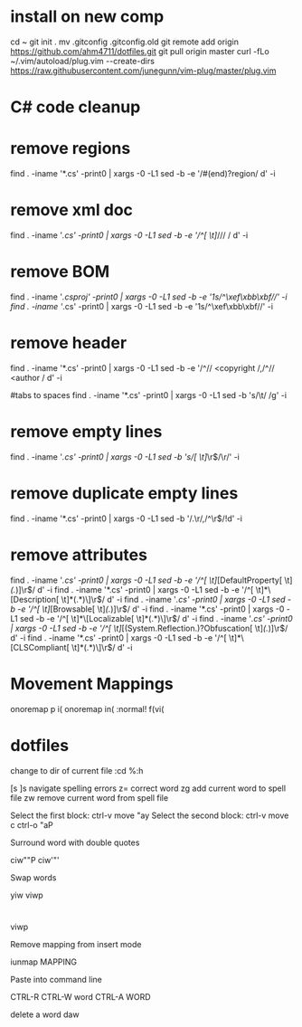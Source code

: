 # install on new comp
cd ~
git init .
mv .gitconfig .gitconfig.old
git remote add origin https://github.com/ahm4711/dotfiles.git
git pull origin master
curl -fLo ~/.vim/autoload/plug.vim --create-dirs \
    https://raw.githubusercontent.com/junegunn/vim-plug/master/plug.vim

# C# code cleanup
# remove regions
find . -iname '*.cs' -print0 | xargs -0 -L1 sed -b -e '/#\(end\)\?region/ d' -i

# remove xml doc
find . -iname '*.cs' -print0 | xargs -0 -L1 sed -b -e '/^[ \t]*\/\/\/ / d' -i

# remove BOM
find . -iname '*.csproj' -print0 | xargs -0 -L1 sed -b -e '1s/^\xef\xbb\xbf//' -i
find . -iname '*.cs' -print0 | xargs -0 -L1 sed -b -e '1s/^\xef\xbb\xbf//' -i

# remove header
find . -iname '*.cs' -print0 | xargs -0 -L1 sed -b -e '/^\/\/ <copyright /,/^\/\/ <author / d' -i

#tabs to spaces
find . -iname '*.cs' -print0 | xargs -0 -L1 sed -b 's/\t/    /g' -i

# remove empty lines
find . -iname '*.cs' -print0 | xargs -0 -L1 sed -b 's/[ \t]*\r$/\r/' -i

# remove duplicate empty lines
find . -iname '*.cs' -print0 | xargs -0 -L1 sed -b '/.\r/,/^\r$/!d' -i


# remove attributes
find . -iname '*.cs' -print0 | xargs -0 -L1 sed -b -e '/^[ \t]*\[DefaultProperty[ \t]*(.*)\]\r$/ d' -i
find . -iname '*.cs' -print0 | xargs -0 -L1 sed -b -e '/^[ \t]*\[Description[ \t]*(.*)\]\r$/ d' -i
find . -iname '*.cs' -print0 | xargs -0 -L1 sed -b -e '/^[ \t]*\[Browsable[ \t]*(.*)\]\r$/ d' -i
find . -iname '*.cs' -print0 | xargs -0 -L1 sed -b -e '/^[ \t]*\[Localizable[ \t]*(.*)\]\r$/ d' -i
find . -iname '*.cs' -print0 | xargs -0 -L1 sed -b -e '/^[ \t]*\[\(System\.Reflection\.\)\?Obfuscation[ \t]*(.*)\]\r$/ d' -i
find . -iname '*.cs' -print0 | xargs -0 -L1 sed -b -e '/^[ \t]*\[CLSCompliant[ \t]*(.*)\]\r$/ d' -i

# Movement Mappings
onoremap p i(
onoremap in( :<c-u>normal! f(vi(<cr>

# dotfiles
change to dir of current file
:cd %:h

[s ]s navigate spelling errors
z= correct word
zg add current word to spell file
zw remove current word from spell file

Select the first block: ctrl-v move "ay
Select the second block: ctrl-v move c ctrl-o "aP <Esc> 


Surround word with double quotes

ciw""<Esc>P
ciw'<C-r><C-o>"'<esc>


Swap words

yiw
viwp
#
viwp


Remove mapping from insert mode

iunmap MAPPING

Paste into command line

CTRL-R
	CTRL-W word 
	CTRL-A WORD
    

delete a word
    daw
